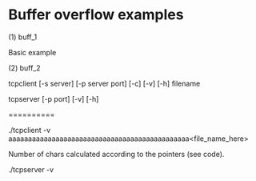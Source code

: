 # Buffer overflow examples


(1) buff_1

Basic example




(2) buff_2

tcpclient [-s server] [-p server port] [-c] [-v] [-h] filename


tcpserver [-p port] [-v] [-h]


==========



./tcpclient -v aaaaaaaaaaaaaaaaaaaaaaaaaaaaaaaaaaaaaaaaaaaaaa<file_name_here>

Number of chars calculated according to the pointers (see code).


./tcpserver -v

